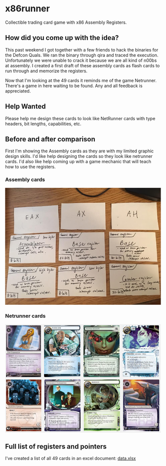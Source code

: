 # x86runner
Collectible trading card game with x86 Assembly Registers.

## How did you come up with the idea?
This past weekend I got together with a few friends to hack the binaries for the Defcon Quals. We ran the binary through qira and traced the execution. Unfortunately we were unable to crack it because we are all kind of n00bs at assembly. I created a first draft of these assembly cards as flash cards to run through and memorize the registers.

Now that I'm looking at the 49 cards it reminds me of the game Netrunner. There's a game in here waiting to be found. Any and all feedback is appreciated.

## Help Wanted
Please help me design these cards to look like NetRunner cards with type headers, bit lengths, capabilities, etc.

## Before and after comparison
First I'm showing the Assembly cards as they are with my limited graphic design skills. I'd like help designing the cards so they look like netrunner cards. I'd also like help coming up with a game mechanic that will teach how to use the registers.

### Assembly cards

![First draft of Assembly cards](https://github.com/davidkneely/x86runner/blob/master/images/assembly.png)

### Netrunner cards

![Netrunner cards](https://github.com/davidkneely/x86runner/blob/master/images/netrunner_cards.png)

## Full list of registers and pointers

I've created a list of all 49 cards in an excel document: [data.xlsx](https://github.com/user/davidkneely/x86runner/spreadsheet/data.xlsx)
